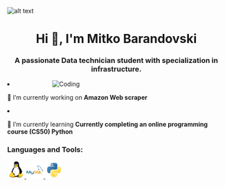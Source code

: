 <img src="https://media4.giphy.com/media/coxQHKASG60HrHtvkt/giphy.gif?cid=ecf05e47e5vqyah4yvtriuw63hp7r3j3x27cnawcjj996oai&ep=v1_gifs_search&rid=giphy.gif&ct=g" alt="alt text" width="5000px" height="300px" />

<h1 align="center">Hi 👋, I'm Mitko Barandovski</h1>
<h3 align="center">A passionate Data technician student with specialization in infrastructure.</h3>
<img align="right" alt="Coding" width="400" src="https://media.tenor.com/NeJfHqkmdMIAAAAi/tux-linux-penguin.gif")


     

- 🔭 I’m currently working on **Amazon Web scraper**

- 🌱 I’m currently learning **Currently completing an online programming course (CS50) Python**



<h3 align="left">Languages and Tools:</h3>
<p align="left"> <a href="https://www.linux.org/" target="_blank" rel="noreferrer"> <img src="https://raw.githubusercontent.com/devicons/devicon/master/icons/linux/linux-original.svg" alt="linux" width="40" height="40"/> </a> <a href="https://www.mysql.com/" target="_blank" rel="noreferrer"> <img src="https://raw.githubusercontent.com/devicons/devicon/master/icons/mysql/mysql-original-wordmark.svg" alt="mysql" width="40" height="40"/> </a> <a href="https://www.python.org" target="_blank" rel="noreferrer"> <img src="https://raw.githubusercontent.com/devicons/devicon/master/icons/python/python-original.svg" alt="python" width="40" height="40"/> </a> </p>



